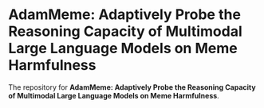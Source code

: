 # AdamMeme: Adaptively Probe the Reasoning Capacity of Multimodal Large Language Models on Meme Harmfulness

The repository for **AdamMeme: Adaptively Probe the Reasoning Capacity of Multimodal Large Language Models on Meme Harmfulness**.